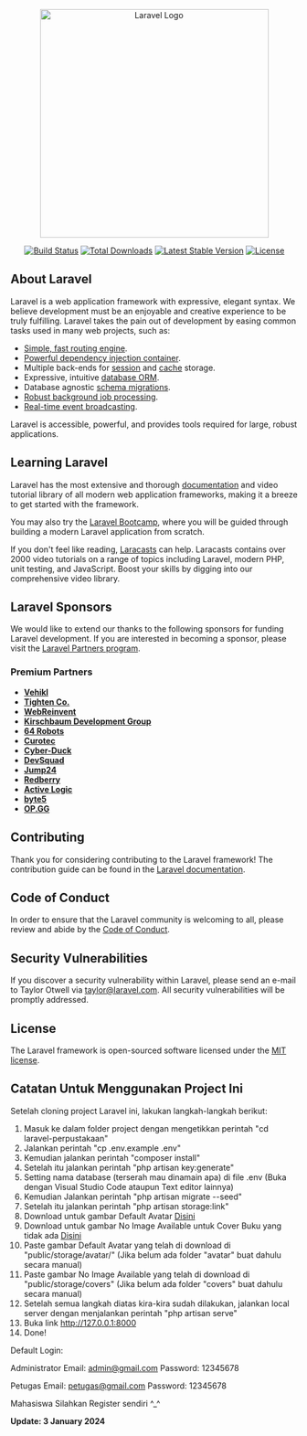 <p align="center"><a href="https://laravel.com" target="_blank"><img src="https://raw.githubusercontent.com/laravel/art/master/logo-lockup/5%20SVG/2%20CMYK/1%20Full%20Color/laravel-logolockup-cmyk-red.svg" width="400" alt="Laravel Logo"></a></p>

<p align="center">
<a href="https://github.com/laravel/framework/actions"><img src="https://github.com/laravel/framework/workflows/tests/badge.svg" alt="Build Status"></a>
<a href="https://packagist.org/packages/laravel/framework"><img src="https://img.shields.io/packagist/dt/laravel/framework" alt="Total Downloads"></a>
<a href="https://packagist.org/packages/laravel/framework"><img src="https://img.shields.io/packagist/v/laravel/framework" alt="Latest Stable Version"></a>
<a href="https://packagist.org/packages/laravel/framework"><img src="https://img.shields.io/packagist/l/laravel/framework" alt="License"></a>
</p>

## About Laravel

Laravel is a web application framework with expressive, elegant syntax. We believe development must be an enjoyable and creative experience to be truly fulfilling. Laravel takes the pain out of development by easing common tasks used in many web projects, such as:

- [Simple, fast routing engine](https://laravel.com/docs/routing).
- [Powerful dependency injection container](https://laravel.com/docs/container).
- Multiple back-ends for [session](https://laravel.com/docs/session) and [cache](https://laravel.com/docs/cache) storage.
- Expressive, intuitive [database ORM](https://laravel.com/docs/eloquent).
- Database agnostic [schema migrations](https://laravel.com/docs/migrations).
- [Robust background job processing](https://laravel.com/docs/queues).
- [Real-time event broadcasting](https://laravel.com/docs/broadcasting).

Laravel is accessible, powerful, and provides tools required for large, robust applications.

## Learning Laravel

Laravel has the most extensive and thorough [documentation](https://laravel.com/docs) and video tutorial library of all modern web application frameworks, making it a breeze to get started with the framework.

You may also try the [Laravel Bootcamp](https://bootcamp.laravel.com), where you will be guided through building a modern Laravel application from scratch.

If you don't feel like reading, [Laracasts](https://laracasts.com) can help. Laracasts contains over 2000 video tutorials on a range of topics including Laravel, modern PHP, unit testing, and JavaScript. Boost your skills by digging into our comprehensive video library.

## Laravel Sponsors

We would like to extend our thanks to the following sponsors for funding Laravel development. If you are interested in becoming a sponsor, please visit the [Laravel Partners program](https://partners.laravel.com).

### Premium Partners

- **[Vehikl](https://vehikl.com/)**
- **[Tighten Co.](https://tighten.co)**
- **[WebReinvent](https://webreinvent.com/)**
- **[Kirschbaum Development Group](https://kirschbaumdevelopment.com)**
- **[64 Robots](https://64robots.com)**
- **[Curotec](https://www.curotec.com/services/technologies/laravel/)**
- **[Cyber-Duck](https://cyber-duck.co.uk)**
- **[DevSquad](https://devsquad.com/hire-laravel-developers)**
- **[Jump24](https://jump24.co.uk)**
- **[Redberry](https://redberry.international/laravel/)**
- **[Active Logic](https://activelogic.com)**
- **[byte5](https://byte5.de)**
- **[OP.GG](https://op.gg)**

## Contributing

Thank you for considering contributing to the Laravel framework! The contribution guide can be found in the [Laravel documentation](https://laravel.com/docs/contributions).

## Code of Conduct

In order to ensure that the Laravel community is welcoming to all, please review and abide by the [Code of Conduct](https://laravel.com/docs/contributions#code-of-conduct).

## Security Vulnerabilities

If you discover a security vulnerability within Laravel, please send an e-mail to Taylor Otwell via [taylor@laravel.com](mailto:taylor@laravel.com). All security vulnerabilities will be promptly addressed.

## License

The Laravel framework is open-sourced software licensed under the [MIT license](https://opensource.org/licenses/MIT).

## Catatan Untuk Menggunakan Project Ini
Setelah cloning project Laravel ini, lakukan langkah-langkah berikut:
1. Masuk ke dalam folder project dengan mengetikkan perintah "cd laravel-perpustakaan"
2. Jalankan perintah "cp .env.example .env"
3. Kemudian jalankan perintah "composer install"
4. Setelah itu jalankan perintah "php artisan key:generate"
5. Setting nama database (terserah mau dinamain apa) di file .env (Buka dengan Visual Studio Code ataupun Text editor lainnya)
6. Kemudian Jalankan perintah "php artisan migrate --seed"
7. Setelah itu jalankan perintah "php artisan storage:link"
8. Download untuk gambar Default Avatar [Disini](https://drive.google.com/file/d/15dyodlKak2tM-xqNZsi4nnw5q-grJGW1/view?usp=sharing)
9. Download untuk gambar No Image Available untuk Cover Buku yang tidak ada [Disini](https://drive.google.com/file/d/159-LuvvpjGDPGJol6IkhkS-hubLA_RpB/view?usp=sharing)
10. Paste gambar Default Avatar yang telah di download di "public/storage/avatar/" (Jika belum ada folder "avatar" buat dahulu secara manual)
11. Paste gambar No Image Available yang telah di download di "public/storage/covers" (Jika belum ada folder "covers" buat dahulu secara manual)
12. Setelah semua langkah diatas kira-kira sudah dilakukan, jalankan local server dengan menjalankan perintah "php artisan serve"
13. Buka link http://127.0.0.1:8000
14. Done!

Default Login:

Administrator
Email: admin@gmail.com
Password: 12345678

Petugas
Email: petugas@gmail.com
Password: 12345678

Mahasiswa
Silahkan Register sendiri ^_^

**Update: 3 January 2024**